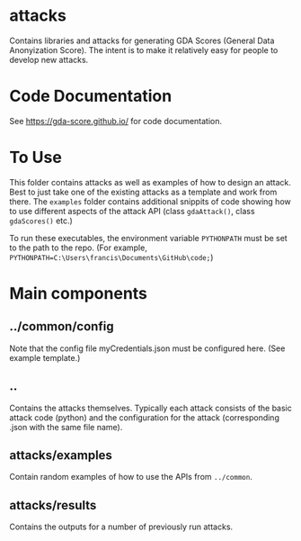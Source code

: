 # attacks

Contains libraries and attacks for generating GDA Scores (General Data Anonyization Score). The intent is to make it relatively easy for people to develop new attacks.

# Code Documentation

See https://gda-score.github.io/ for code documentation.

# To Use

This folder contains attacks as well as examples of how to design an attack. Best to just take one of the existing attacks as a template and work from there.  The `examples` folder contains additional snippits of code showing how to use different aspects of the attack API (class `gdaAttack()`, class `gdaScores()` etc.)

To run these executables, the environment variable `PYTHONPATH` must be set to the path to the repo. (For example, `PYTHONPATH=C:\Users\francis\Documents\GitHub\code;`)

# Main components

## ../common/config

Note that the config file myCredentials.json must be configured here. (See example template.)

## ..

Contains the attacks themselves. Typically each attack consists of the basic attack code (python) and the configuration for the attack (corresponding .json with the same file name).

## attacks/examples

Contain random examples of how to use the APIs from `../common`.

## attacks/results

Contains the outputs for a number of previously run attacks.

